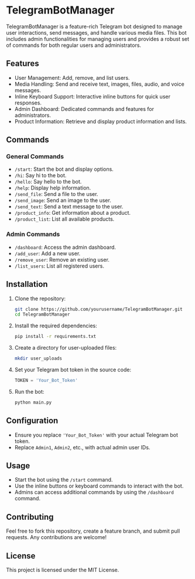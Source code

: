 
# TelegramBotManager

TelegramBotManager is a feature-rich Telegram bot designed to manage user interactions, send messages, and handle various media files. This bot includes admin functionalities for managing users and provides a robust set of commands for both regular users and administrators.

## Features

- User Management: Add, remove, and list users.
- Media Handling: Send and receive text, images, files, audio, and voice messages.
- Inline Keyboard Support: Interactive inline buttons for quick user responses.
- Admin Dashboard: Dedicated commands and features for administrators.
- Product Information: Retrieve and display product information and lists.

## Commands

### General Commands

- `/start`: Start the bot and display options.
- `/hi`: Say hi to the bot.
- `/hello`: Say hello to the bot.
- `/help`: Display help information.
- `/send_file`: Send a file to the user.
- `/send_image`: Send an image to the user.
- `/send_text`: Send a text message to the user.
- `/product_info`: Get information about a product.
- `/product_list`: List all available products.

### Admin Commands

- `/dashboard`: Access the admin dashboard.
- `/add_user`: Add a new user.
- `/remove_user`: Remove an existing user.
- `/list_users`: List all registered users.

## Installation

1. Clone the repository:
   ```sh
   git clone https://github.com/yourusername/TelegramBotManager.git
   cd TelegramBotManager
   ```

2. Install the required dependencies:
   ```sh
   pip install -r requirements.txt
   ```

3. Create a directory for user-uploaded files:
   ```sh
   mkdir user_uploads
   ```

4. Set your Telegram bot token in the source code:
   ```python
   TOKEN = 'Your_Bot_Token'
   ```

5. Run the bot:
   ```sh
   python main.py
   ```

## Configuration

- Ensure you replace `'Your_Bot_Token'` with your actual Telegram bot token.
- Replace `Admin1`, `Admin2`, etc., with actual admin user IDs.

## Usage

- Start the bot using the `/start` command.
- Use the inline buttons or keyboard commands to interact with the bot.
- Admins can access additional commands by using the `/dashboard` command.

## Contributing

Feel free to fork this repository, create a feature branch, and submit pull requests. Any contributions are welcome!

## License

This project is licensed under the MIT License.
